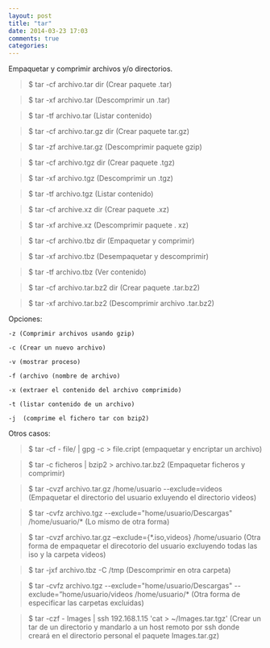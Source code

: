 ```yaml
---
layout: post
title: "tar"
date: 2014-03-23 17:03
comments: true
categories: 
---
```

Empaquetar y comprimir archivos y/o directorios.

>$ tar -cf archivo.tar dir (Crear paquete .tar)

>$ tar -xf archivo.tar (Descomprimir un .tar)

>$ tar -tf archivo.tar (Listar contenido)

>$ tar -cf archivo.tar.gz dir (Crear paquete tar.gz)

>$ tar -zf archive.tar.gz (Descomprimir paquete gzip)

>$ tar -cf archivo.tgz dir (Crear paquete .tgz)

>$ tar -xf archivo.tgz (Descomprimir un .tgz)

>$ tar -tf archivo.tgz (Listar contenido)

>$ tar -cf archive.xz dir (Crear paquete .xz)

>$ tar -xf archive.xz (Descomprimir paquete . xz)

>$ tar -cf archivo.tbz dir (Empaquetar y comprimir)

>$ tar -xf archivo.tbz (Desempaquetar y descomprimir)

>$ tar -tf archivo.tbz (Ver contenido)

>$ tar -cf archivo.tar.bz2 dir (Crear paquete .tar.bz2)

>$ tar -xf archivo.tar.bz2 (Descomprimir archivo .tar.bz2)

Opciones:

	-z (Comprimir archivos usando gzip)

	-c (Crear un nuevo archivo)

	-v (mostrar proceso)

	-f (archivo (nombre de archivo)

	-x (extraer el contenido del archivo comprimido)

	-t (listar contenido de un archivo)

	-j  (comprime el fichero tar con bzip2)

Otros casos:

>$ tar -cf - file/ | gpg -c > file.cript (empaquetar y encriptar un archivo)

>$ tar -c ficheros | bzip2 > archivo.tar.bz2 (Empaquetar ficheros y comprimir)

>$ tar -cvzf archivo.tar.gz /home/usuario --exclude=videos (Empaquetar el directorio del usuario exluyendo el directorio videos)

>$ tar -cvfz archivo.tgz --exclude="home/usuario/Descargas" /home/usuario/* (Lo mismo de otra forma)

>$ tar -cvzf archivo.tar.gz –exclude={*.iso,videos} /home/usuario (Otra forma de empaquetar el direcotorio del usuario excluyendo todas las iso y la carpeta videos)

>$ tar -jxf archivo.tbz -C /tmp (Descomprimir en otra carpeta)

>$ tar -cvfz archivo.tgz --exclude="home/usuario/Descargas" --exclude=”home/usuario/videos /home/usuario/* (Otra forma de especificar las carpetas excluidas)

>$ tar -czf - Images | ssh 192.168.1.15 'cat > ~/Images.tar.tgz' (Crear un tar de un directorio y mandarlo a un host remoto por ssh donde creará en el directorio personal el paquete Images.tar.gz)


